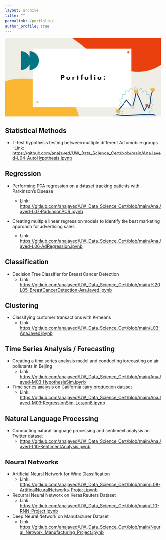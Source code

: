 ```yaml
---
layout: archive
title: ""
permalink: /portfolio/
author_profile: true
---
```


<img src="/images/Portfolio.png" alt="Portfolio" width="650"/>

Statistical Methods
-----
- T-test hypothesis testing between multiple different Automobile groups
  -Link: https://github.com/anajaved/UW_Data_Science_Cert/blob/main/AnaJaved-L04-AutoHypothesis.ipynb
  
Regression
-----
- Performing PCA regression on a dataset tracking patients with Parkinson’s Disease
  - Link: https://github.com/anajaved/UW_Data_Science_Cert/blob/main/AnaJaved-L07-ParkinsonPCR.ipynb
 
- Creating multiple linear regression models to identify the best marketing approach for advertising sales
  - Link: https://github.com/anajaved/UW_Data_Science_Cert/blob/main/AnaJaved-L06-AdRegression.ipynb
  
Classification 
-----
- Decision Tree Classifier for Breast Cancer Detection
  - Link: https://github.com/anajaved/UW_Data_Science_Cert/blob/main/%20L05-BreastCancerDetection-AnaJaved.ipynb 
 
Clustering 
-----
- Classifying customer transactions with K-means
  - Link: https://github.com/anajaved/UW_Data_Science_Cert/blob/main/L03-AnaJaved.ipynb

Time Series Analysis / Forecasting
-----
- Creating a time series analysis model and conducting forecasting on air pollutants in Beijing
  - Link: https://github.com/anajaved/UW_Data_Science_Cert/blob/main/AnaJaved-M03-HypothesisSim.ipynb 
- Time series analysis on California dairy production dataset
  - Link: https://github.com/anajaved/UW_Data_Science_Cert/blob/main/AnaJaved-M03-RegressionSim-Lesson8.ipynb 

Natural Language Processing
-----
- Conducting natural language processing and sentiment analysis on Twitter dataset
  - https://github.com/anajaved/UW_Data_Science_Cert/blob/main/AnaJaved-L10-SentimentAnalysis.ipynb

Neural Networks
-----
- Artificial Neural Network for Wine Classification
  - Link: https://github.com/anajaved/UW_Data_Science_Cert/blob/main/L08-ArtificalNeuralNetworks-Project.ipynb
- Recurral Neural Network on Keras Reuters Dataset
  - Link: https://github.com/anajaved/UW_Data_Science_Cert/blob/main/L10-RNN-Project.ipynb
- Deep Neural Network on Manufacturer Dataset
  - Link: https://github.com/anajaved/UW_Data_Science_Cert/blob/main/Neural_Network_Manufacturing_Project.ipynb








